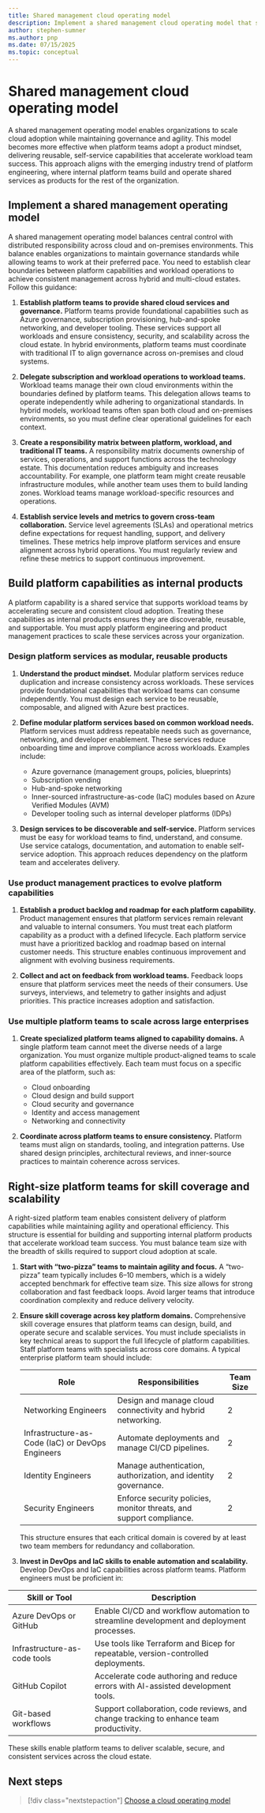 ```yaml
---
title: Shared management cloud operating model
description: Implement a shared management cloud operating model that scales cloud adoption through platform engineering. Learn to build reusable platform capabilities, establish clear team responsibilities, and enable self-service infrastructure for accelerated Azure workload delivery.
author: stephen-sumner
ms.author: pnp
ms.date: 07/15/2025
ms.topic: conceptual
---
```


# Shared management cloud operating model

A shared management operating model enables organizations to scale cloud adoption while maintaining governance and agility. This model becomes more effective when platform teams adopt a product mindset, delivering reusable, self-service capabilities that accelerate workload team success. This approach aligns with the emerging industry trend of platform engineering, where internal platform teams build and operate shared services as products for the rest of the organization.

## Implement a shared management operating model

A shared management operating model balances central control with distributed responsibility across cloud and on-premises environments. This balance enables organizations to maintain governance standards while allowing teams to work at their preferred pace. You need to establish clear boundaries between platform capabilities and workload operations to achieve consistent management across hybrid and multi-cloud estates. Follow this guidance:

1. **Establish platform teams to provide shared cloud services and governance.** Platform teams provide foundational capabilities such as Azure governance, subscription provisioning, hub-and-spoke networking, and developer tooling. These services support all workloads and ensure consistency, security, and scalability across the cloud estate. In hybrid environments, platform teams must coordinate with traditional IT to align governance across on-premises and cloud systems.

2. **Delegate subscription and workload operations to workload teams.** Workload teams manage their own cloud environments within the boundaries defined by platform teams. This delegation allows teams to operate independently while adhering to organizational standards. In hybrid models, workload teams often span both cloud and on-premises environments, so you must define clear operational guidelines for each context.

3. **Create a responsibility matrix between platform, workload, and traditional IT teams.** A responsibility matrix documents ownership of services, operations, and support functions across the technology estate. This documentation reduces ambiguity and increases accountability. For example, one platform team might create reusable infrastructure modules, while another team uses them to build landing zones. Workload teams manage workload-specific resources and operations.

4. **Establish service levels and metrics to govern cross-team collaboration.** Service level agreements (SLAs) and operational metrics define expectations for request handling, support, and delivery timelines. These metrics help improve platform services and ensure alignment across hybrid operations. You must regularly review and refine these metrics to support continuous improvement.

## Build platform capabilities as internal products

A platform capability is a shared service that supports workload teams by accelerating secure and consistent cloud adoption. Treating these capabilities as internal products ensures they are discoverable, reusable, and supportable. You must apply platform engineering and product management practices to scale these services across your organization.

### Design platform services as modular, reusable products

1. **Understand the product mindset.** Modular platform services reduce duplication and increase consistency across workloads. These services provide foundational capabilities that workload teams can consume independently. You must design each service to be reusable, composable, and aligned with Azure best practices.

2. **Define modular platform services based on common workload needs.** Platform services must address repeatable needs such as governance, networking, and developer enablement. These services reduce onboarding time and improve compliance across workloads. Examples include:

    - Azure governance (management groups, policies, blueprints)
    - Subscription vending
    - Hub-and-spoke networking
    - Inner-sourced infrastructure-as-code (IaC) modules based on Azure Verified Modules (AVM)
    - Developer tooling such as internal developer platforms (IDPs)

3. **Design services to be discoverable and self-service.** Platform services must be easy for workload teams to find, understand, and consume. Use service catalogs, documentation, and automation to enable self-service adoption. This approach reduces dependency on the platform team and accelerates delivery.

### Use product management practices to evolve platform capabilities

1. **Establish a product backlog and roadmap for each platform capability.** Product management ensures that platform services remain relevant and valuable to internal consumers. You must treat each platform capability as a product with a defined lifecycle. Each platform service must have a prioritized backlog and roadmap based on internal customer needs. This structure enables continuous improvement and alignment with evolving business requirements.

2. **Collect and act on feedback from workload teams.** Feedback loops ensure that platform services meet the needs of their consumers. Use surveys, interviews, and telemetry to gather insights and adjust priorities. This practice increases adoption and satisfaction.

### Use multiple platform teams to scale across large enterprises

1. **Create specialized platform teams aligned to capability domains.** A single platform team cannot meet the diverse needs of a large organization. You must organize multiple product-aligned teams to scale platform capabilities effectively. Each team must focus on a specific area of the platform, such as:
    - Cloud onboarding
    - Cloud design and build support
    - Cloud security and governance
    - Identity and access management
    - Networking and connectivity

2. **Coordinate across platform teams to ensure consistency.** Platform teams must align on standards, tooling, and integration patterns. Use shared design principles, architectural reviews, and inner-source practices to maintain coherence across services.

## Right-size platform teams for skill coverage and scalability

A right-sized platform team enables consistent delivery of platform capabilities while maintaining agility and operational efficiency. This structure is essential for building and supporting internal platform products that accelerate workload team success. You must balance team size with the breadth of skills required to support cloud adoption at scale.

1. **Start with “two-pizza” teams to maintain agility and focus.** A “two-pizza” team typically includes 6–10 members, which is a widely accepted benchmark for effective team size. This size allows for strong collaboration and fast feedback loops. Avoid larger teams that introduce coordination complexity and reduce delivery velocity.

2. **Ensure skill coverage across key platform domains.** Comprehensive skill coverage ensures that platform teams can design, build, and operate secure and scalable services. You must include specialists in key technical areas to support the full lifecycle of platform capabilities. Staff platform teams with specialists across core domains. A typical enterprise platform team should include:

    | Role                          | Responsibilities                                                                                     | Team Size |
    |-------------------------------|-----------------------------------------------------------------------------------------------------|-----------|
    | Networking Engineers          | Design and manage cloud connectivity and hybrid networking.                                         | 2         |
    | Infrastructure-as-Code (IaC) or DevOps Engineers | Automate deployments and manage CI/CD pipelines.                                                   | 2         |
    | Identity Engineers            | Manage authentication, authorization, and identity governance.                                     | 2         |
    | Security Engineers            | Enforce security policies, monitor threats, and support compliance.                                | 2         |

    This structure ensures that each critical domain is covered by at least two team members for redundancy and collaboration.

3. **Invest in DevOps and IaC skills to enable automation and scalability.** Develop DevOps and IaC capabilities across platform teams. Platform engineers must be proficient in:

| Skill or Tool                     | Description                                                                                     |
|-----------------------------------|-------------------------------------------------------------------------------------------------|
| Azure DevOps or GitHub            | Enable CI/CD and workflow automation to streamline development and deployment processes.        |
| Infrastructure-as-code tools      | Use tools like Terraform and Bicep for repeatable, version-controlled deployments.              |
| GitHub Copilot                    | Accelerate code authoring and reduce errors with AI-assisted development tools.                 |
| Git-based workflows               | Support collaboration, code reviews, and change tracking to enhance team productivity.          |

These skills enable platform teams to deliver scalable, secure, and consistent services across the cloud estate.

## Next steps

> [!div class="nextstepaction"]
> [Choose a cloud operating model](./prepare-organization-for-cloud.md#choose-a-cloud-operating-model)
